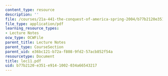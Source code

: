 ```yaml
---
content_type: resource
description: ''
file: /courses/21a-441-the-conquest-of-america-spring-2004/b77b2120e351e9141002034a66543217_lec11.pdf
file_type: application/pdf
learning_resource_types:
- Lecture Notes
ocw_type: OCWFile
parent_title: Lecture Notes
parent_type: CourseSection
parent_uid: e36bc121-b72a-f808-9fd2-57acb852f54a
resourcetype: Document
title: lec11.pdf
uid: b77b2120-e351-e914-1002-034a66543217
---
```


